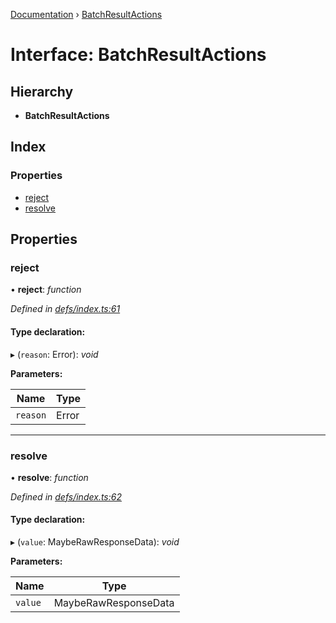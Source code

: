 [Documentation](../README.md) › [BatchResultActions](batchresultactions.md)

# Interface: BatchResultActions

## Hierarchy

* **BatchResultActions**

## Index

### Properties

* [reject](batchresultactions.md#reject)
* [resolve](batchresultactions.md#resolve)

## Properties

###  reject

• **reject**: *function*

*Defined in [defs/index.ts:61](https://github.com/badbatch/graphql-box/blob/e94b582f/packages/fetch-manager/src/defs/index.ts#L61)*

#### Type declaration:

▸ (`reason`: Error): *void*

**Parameters:**

Name | Type |
------ | ------ |
`reason` | Error |

___

###  resolve

• **resolve**: *function*

*Defined in [defs/index.ts:62](https://github.com/badbatch/graphql-box/blob/e94b582f/packages/fetch-manager/src/defs/index.ts#L62)*

#### Type declaration:

▸ (`value`: MaybeRawResponseData): *void*

**Parameters:**

Name | Type |
------ | ------ |
`value` | MaybeRawResponseData |
